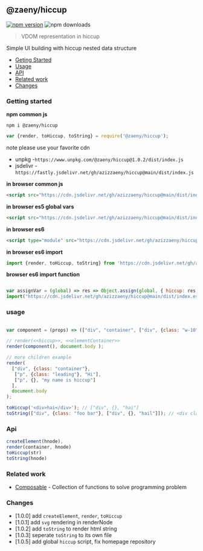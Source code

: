 ## @zaeny/hiccup

[![npm version](https://img.shields.io/npm/v/@zaeny/hiccup.svg)](https://www.npmjs.com/package/@zaeny/hiccup)
![npm downloads](https://img.shields.io/npm/dm/@zaeny/hiccup.svg)  


> VDOM representation in hiccup

Simple UI building with hiccup nested data structure     


- [Geting Started](#getting-started)
- [Usage](#usage)
- [API](#api)
- [Related work](#related-work)
- [Changes](#changes)

### Getting started 

**npm common js**

```shell 
npm i @zaeny/hiccup
```
```js
var {render, toHiccup, toString} = require('@zaeny/hiccup');
```

note please use your favorite cdn
- unpkg -`https://www.unpkg.com/@zaeny/hiccup@1.0.2/dist/index.js`
- jsdelivr - `https://fastly.jsdelivr.net/gh/azizzaeny/hiccup@main/dist/index.js`

**in browser common js**
```html
<script src="https://cdn.jsdelivr.net/gh/azizzaeny/hiccup@main/dist/index.js"></script>
```
**in browser es5 global vars** 

```html
<script src="https://cdn.jsdelivr.net/gh/azizzaeny/hiccup@main/dist/index.def.js"></script>
```

**in browser es6**
```html
<script type="module" src="https://cdn.jsdelivr.net/gh/azizzaeny/hiccup@main/dist/index.es6.js"></script>
```
**in browser es6 import**
```js
import {render, toHiccup, toString} from 'https://cdn.jsdelivr.net/gh/azizzaeny/hiccup@main/dist/index.es6.js';
```
**browser es6 import function**

```js

var assignVar = (global) => res => Object.assign(global, { hiccup: res.default });
import("https://cdn.jsdelivr.net/gh/azizzaeny/hiccup@main/dist/index.es6.js").then(assignVar(window));
```

### usage

```js

var component = (props) => (["div", "container", ["div", {class: "w-10"}, "look iam hiccup"]]);

// render(<<hiccup>>, <<elementContainer>>
render(component(), document.body );

// more children example
render(
  ["div", {class: "container"},
   ["p", {class: "leading"}, "Hi"],
   ["p", {}, "my name is hiccup"]
  ],
  document.body
);

toHiccup('<div>hai</div>'); // ["div", {}, "hai"]
toString(["div", {class: "foo bar"}, ["div", {}, "hail"]]); // <div class="foo bar"><div>hail</div></div>

```

### Api
```js
createElement(hnode),
render(container, hnode)
toHiccup(str)
toString(hnode) 
```

### Related work
- [Composable](https://github.com/azizzaeny/composable/tree/main) - Collection of functions to solve programming problem

### Changes
- [1.0.0] add `createElement`, `render`, `toHiccup`
- [1.0.1] add `svg` rendering in renderNode
- [1.0.2] add `toString` to render html string
- [1.0.3] seperate `toString` to its own file
- [1.0.5] add global `hiccup` script, fix homepage repository 
